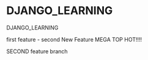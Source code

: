# DJANGO_LEARNING
DJANGO_LEARNING

first
feature - second
New Feature MEGA TOP HOT!!!!


SECOND feature branch